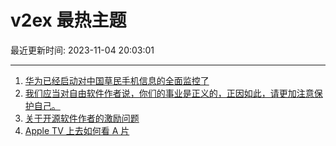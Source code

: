 # v2ex 最热主题

最近更新时间: 2023-11-04 20:03:01

--- 
1. [华为已经启动对中国草民手机信息的全面监控了](https://www.v2ex.com/t/988525) 
2. [我们应当对自由软件作者说，你们的事业是正义的，正因如此，请更加注意保护自己。](https://www.v2ex.com/t/988474) 
3. [关于开源软件作者的激励问题](https://www.v2ex.com/t/988513) 
4. [Apple TV 上去如何看 A 片](https://www.v2ex.com/t/988556) 
